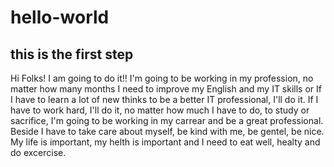 # hello-world
this is the first step
--
Hi Folks!
I am going to do it!! I'm going to be working in my profession, no matter how many months I need to improve my English and my IT skills or If I have to learn a lot of new thinks to be a better IT professional, I'll do it. 
If I  have to work hard, I'll do it,  no matter how much I have to do, to study or sacrifice, I'm going to be working in my carrear and be a great professional.
Beside I have to take care about myself, be kind with me, be gentel, be nice. My life is important, my helth is important and I need to eat well, healty and do excercise.
